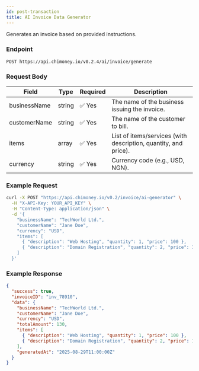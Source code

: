```yaml
---
id: post-transaction
title: AI Invoice Data Generator
---
```


Generates an invoice based on provided instructions.

### Endpoint
`POST https://api.chimoney.io/v0.2.4/ai/invoice/generate`


### Request Body

| Field        | Type   | Required | Description                                       |
|--------------|--------|----------|---------------------------------------------------|
| businessName | string | ✅ Yes   | The name of the business issuing the invoice.     |
| customerName | string | ✅ Yes   | The name of the customer to bill.                 |
| items        | array  | ✅ Yes   | List of items/services (with description, quantity, and price). |
| currency     | string | ✅ Yes   | Currency code (e.g., USD, NGN).                   |

### Example Request

```bash
curl -X POST "https://api.chimoney.io/v0.2/invoice/ai-generator" \
  -H "X-API-Key: YOUR_API_KEY" \
  -H "Content-Type: application/json" \
  -d '{
    "businessName": "TechWorld Ltd.",
    "customerName": "Jane Doe",
    "currency": "USD",
    "items": [
      { "description": "Web Hosting", "quantity": 1, "price": 100 },
      { "description": "Domain Registration", "quantity": 2, "price": 15 }
    ]
  }'
  ```

### Example Response
```json
{
  "success": true,
  "invoiceID": "inv_78910",
  "data": {
    "businessName": "TechWorld Ltd.",
    "customerName": "Jane Doe",
    "currency": "USD",
    "totalAmount": 130,
    "items": [
      { "description": "Web Hosting", "quantity": 1, "price": 100 },
      { "description": "Domain Registration", "quantity": 2, "price": 15 }
    ],
    "generatedAt": "2025-08-29T11:00:00Z"
  }
}
```